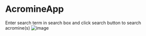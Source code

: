 # AcromineApp
Enter search term in search box and click search button to search acromine(s)
![image](https://user-images.githubusercontent.com/8284822/215222605-a237a546-384d-47a8-b9a8-26a073819d91.png)
